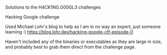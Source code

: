 Solutions to the H4CK1NG.G00GL3 challenges

Hacking Google challenge

Used Michael Lohr's blog to help as I am in no way an expert, just someone learning :)
https://blog.lohr.dev/hacking-google-ctf-episode-0

Haven't included any of the binaries or executables as they are large in size, and probably best to grab them direct from the challenge page.
